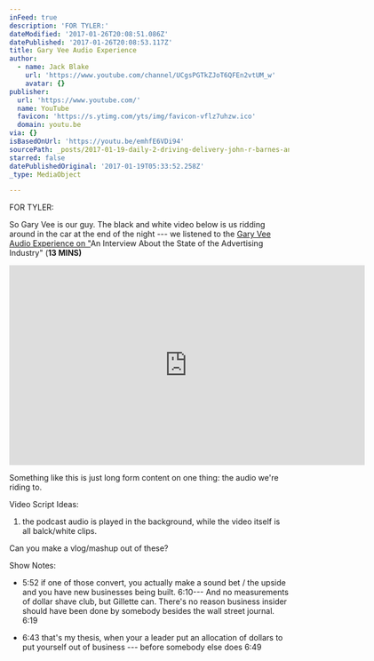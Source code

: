 ```yaml
---
inFeed: true
description: 'FOR TYLER:'
dateModified: '2017-01-26T20:08:51.086Z'
datePublished: '2017-01-26T20:08:53.117Z'
title: Gary Vee Audio Experience
author:
  - name: Jack Blake
    url: 'https://www.youtube.com/channel/UCgsPGTkZJoT6QFEn2vtUM_w'
    avatar: {}
publisher:
  url: 'https://www.youtube.com/'
  name: YouTube
  favicon: 'https://s.ytimg.com/yts/img/favicon-vflz7uhzw.ico'
  domain: youtu.be
via: {}
isBasedOnUrl: 'https://youtu.be/emhfE6VDi94'
sourcePath: _posts/2017-01-19-daily-2-driving-delivery-john-r-barnes-and-nobles.md
starred: false
datePublishedOriginal: '2017-01-19T05:33:52.258Z'
_type: MediaObject

---
```

FOR TYLER:

So Gary Vee is our guy. The black and white video below is us ridding around in the car at the end of the night --- we listened to the [Gary Vee Audio Experience on "][0]An Interview About the State of the Advertising Industry" (**13 MINS)**

<iframe src="https://cdn.embedly.com/widgets/media.html?src=https%3A%2F%2Fwww.youtube.com%2Fembed%2F1seh1T77Ano%3Ffeature%3Doembed&amp;url=http%3A%2F%2Fwww.youtube.com%2Fwatch%3Fv%3D1seh1T77Ano&amp;image=https%3A%2F%2Fi.ytimg.com%2Fvi%2F1seh1T77Ano%2Fhqdefault.jpg&amp;key=b7d04c9b404c499eba89ee7072e1c4f7&amp;type=text%2Fhtml&amp;schema=youtube" width="640" height="360" scrolling="no" frameborder="0" allowfullscreen="" style=""></iframe>

Something like this is just long form content on one thing: the audio we're riding to.

Video Script Ideas:

1. the podcast audio is played in the background, while the video itself is all balck/white clips.

Can you make a vlog/mashup out of these?

Show Notes: 

* 5:52 if one of those convert, you actually make a sound bet / the upside and you have new businesses being built. 6:10--- And no measurements of dollar shave club, but Gillette can. There's no reason business insider should have been done by somebody besides the wall street journal. 6:19 

* 6:43 that's my thesis, when your a leader put an allocation of dollars to put yourself out of business --- before somebody else does 6:49 

[0]: http://www.stitcher.com/podcast/the-askgaryvee-show/e/an-interview-about-the-state-of-the-advertising-industry-48838401